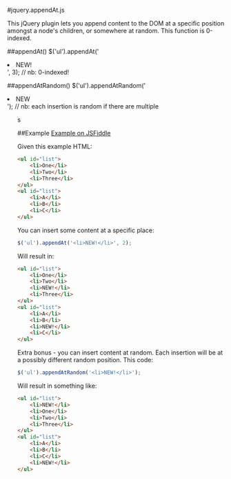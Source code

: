 #jquery.appendAt.js

This jQuery plugin lets you append content to the DOM at a specific position amongst a node's children, or somewhere at random.  This function is 0-indexed.

##appendAt()
    $('ul').appendAt('<li>NEW!</li>', 3); // nb: 0-indexed!

##appendAtRandom()
    $('ul').appendAtRandom('<li>NEW</li>'); // nb: each insertion is random if there are multiple <ul>s

##Example
[Example on JSFiddle](http://jsfiddle.net/pete_otaqui/MvWPh/2/)

Given this example HTML:

```html
<ul id="list">
    <li>One</li>
    <li>Two</li>
    <li>Three</li>
</ul>
<ul id="list">
    <li>A</li>
    <li>B</li>
    <li>C</li>
</ul>
```

You can insert some content at a specific place:

```javascript
$('ul').appendAt('<li>NEW!</li>', 2);
```

Will result in:

```html
<ul id="list">
    <li>One</li>
    <li>Two</li>
    <li>NEW!</li>
    <li>Three</li>
</ul>
<ul id="list">
    <li>A</li>
    <li>B</li>
    <li>NEW!</li>
    <li>C</li>
</ul>
```

Extra bonus - you can insert content at random.  Each insertion will be at a possibly different random position.  This code:

```javascript
$('ul').appendAtRandom('<li>NEW!</li>');
```

Will result in something like:

```html
<ul id="list">
    <li>NEW!</li>
    <li>One</li>
    <li>Two</li>
    <li>Three</li>
</ul>
<ul id="list">
    <li>A</li>
    <li>B</li>
    <li>C</li>
    <li>NEW!</li>
</ul>
```


